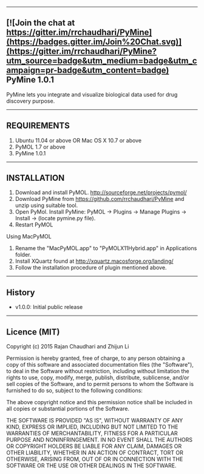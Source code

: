 ----------

[![Join the chat at https://gitter.im/rrchaudhari/PyMine](https://badges.gitter.im/Join%20Chat.svg)](https://gitter.im/rrchaudhari/PyMine?utm_source=badge&utm_medium=badge&utm_campaign=pr-badge&utm_content=badge)
PyMine 1.0.1
----------
PyMine lets you integrate and visualize biological data used for drug discovery purpose. 

------------
REQUIREMENTS
------------
1) Ubuntu 11.04 or above OR Mac OS X 10.7 or above
2) PyMOL 1.7 or above
3) PyMine 1.0.1

------------
INSTALLATION
------------
1) Download and install PyMOL. http://sourceforge.net/projects/pymol/
2) Download PyMine from https://github.com/rrchaudhari/PyMine and unzip using suitable tool. 
3) Open PyMol. Install PyMine: PyMOL -> Plugins -> Manage Plugins -> Install -> (locate pymine.py file).
4) Restart PyMOL

Using MacPyMOL  
1) Rename the "MacPyMOL.app" to "PyMOLX11Hybrid.app" in Applications folder.
2) Install XQuartz found at http://xquartz.macosforge.org/landing/
3) Follow the installation procedure of plugin mentioned above. 

-------
History
-------
- v1.0.0: Initial public release

-------------
Licence (MIT)
-------------

Copyright (c) 2015 Rajan Chaudhari and Zhijun Li

Permission is hereby granted, free of charge, to any person obtaining a copy
of this software and associated documentation files (the "Software"), to deal
in the Software without restriction, including without limitation the rights
to use, copy, modify, merge, publish, distribute, sublicense, and/or sell
copies of the Software, and to permit persons to whom the Software is
furnished to do so, subject to the following conditions:

The above copyright notice and this permission notice shall be included in
all copies or substantial portions of the Software.

THE SOFTWARE IS PROVIDED "AS IS", WITHOUT WARRANTY OF ANY KIND, EXPRESS OR
IMPLIED, INCLUDING BUT NOT LIMITED TO THE WARRANTIES OF MERCHANTABILITY,
FITNESS FOR A PARTICULAR PURPOSE AND NONINFRINGEMENT. IN NO EVENT SHALL THE
AUTHORS OR COPYRIGHT HOLDERS BE LIABLE FOR ANY CLAIM, DAMAGES OR OTHER
LIABILITY, WHETHER IN AN ACTION OF CONTRACT, TORT OR OTHERWISE, ARISING FROM,
OUT OF OR IN CONNECTION WITH THE SOFTWARE OR THE USE OR OTHER DEALINGS IN
THE SOFTWARE.